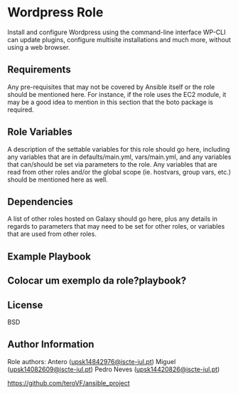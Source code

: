 Wordpress Role
=========

Install and configure Wordpress using the command-line interface WP-CLI can update plugins, configure multisite installations and much more, without using a web browser.


Requirements
------------

Any pre-requisites that may not be covered by Ansible itself or the role should be mentioned here. For instance, if the role uses the EC2 module, it may be a good idea to mention in this section that the boto package is required.

Role Variables
--------------

A description of the settable variables for this role should go here, including any variables that are in defaults/main.yml, vars/main.yml, and any variables that can/should be set via parameters to the role. Any variables that are read from other roles and/or the global scope (ie. hostvars, group vars, etc.) should be mentioned here as well.

Dependencies
------------

A list of other roles hosted on Galaxy should go here, plus any details in regards to parameters that may need to be set for other roles, or variables that are used from other roles.

Example Playbook
----------------

## Colocar um exemplo da role?playbook?

License
-------

BSD

Author Information
------------------

Role authors:
Antero (upsk14842976@iscte-iul.pt)
Miguel (upsk14082609@iscte-iul.pt)
Pedro Neves (upsk14420826@iscte-iul.pt)

https://github.com/teroVF/ansible_project
